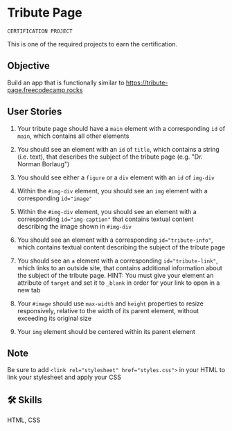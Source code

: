# Tribute Page

`CERTIFICATION PROJECT`

This is one of the required projects to earn the certification.

## Objective
Build an app that is functionally similar to https://tribute-page.freecodecamp.rocks

## User Stories
1. Your tribute page should have a `main` element with a corresponding `id` of `main`, which contains all other elements

2. You should see an element with an `id` of `title`, which contains a string (i.e. text), that describes the subject of the tribute page (e.g. "Dr. Norman Borlaug")

3. You should see either a `figure` or a `div` element with an `id` of `img-div`

4.  Within the `#img-div` element, you should see an `img` element with a corresponding `id="image"`

5. Within the `#img-div` element, you should see an element with a corresponding `id="img-caption"` that contains textual content describing the image shown in `#img-div`

6. You should see an element with a corresponding `id="tribute-info"`, which contains textual content describing the subject of the tribute page

7. You should see an `a` element with a corresponding `id="tribute-link"`, which links to an outside site, that contains additional information about the subject of the tribute page. HINT: You must give your element an attribute of `target` and set it to `_blank` in order for your link to open in a new tab

8. Your `#image` should use `max-width` and `height` properties to resize responsively, relative to the width of its parent element, without exceeding its original size

9. Your `img` element should be centered within its parent element

## Note
Be sure to add ```<link rel="stylesheet" href="styles.css">``` in your HTML to link your stylesheet and apply your CSS

## 🛠 Skills
HTML, CSS
